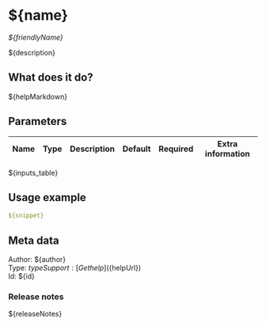 # ${name}
*${friendlyName}*

${description}

## What does it do?

${helpMarkdown}


## Parameters


| Name | Type  | Description   | Default  | Required    | Extra information | 
|---|---|---|---|---|---|
${inputs_table}


## Usage example

```yaml
${snippet}
```

## Meta data

Author: ${author}  
Type: ${type}  
Support: [Get help](${helpUrl})  
Id: ${id}  

### Release notes

${releaseNotes}
